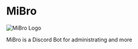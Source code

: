 # MiBro
![MiBro Logo](http://files.five-of-diamonds.webnode.com/200000086-3c7653d70d/450/coollogo_com-10095765.png)

MiBro is a Discord Bot for administrating and more

